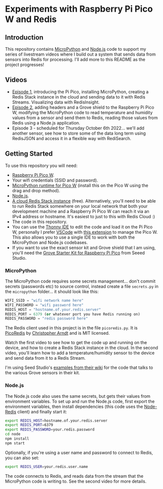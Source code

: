 # Experiments with Raspberry Pi Pico W and Redis

## Introduction

This repository contains [MicroPython](https://micropython.org/) and [Node.js](https://nodejs.org/en/) code to support my series of livestream videos where I build out a system that sends data from sensors into Redis for processing.  I'll add more to this README as the project progresses!

## Videos

* [Episode 1](https://www.youtube.com/watch?v=8Q3jK5CAfNQ), introducing the Pi Pico, installing MicroPython, creating a Redis Stack instance in the cloud and sending data to it with Redis Streams.  Visualizing data with RedisInsight.
* [Episode 2](https://www.youtube.com/watch?v=TQlsvxD6zRM), adding headers and a Grove shield to the Raspberry Pi Pico W, modifying the MicroPython code to read temperature and humidity values from a sensor and send them to Redis, reading those values from Redis using a Node.js application.
* Episode 3 - scheduled for Thursday October 6th 2022... we'll add another sensor, see how to store some of the data long term using RedisJSON and access it in a flexible way with RediSearch.

## Getting Started

To use this repository you will need:

* [Raspberry Pi Pico W](https://www.raspberrypi.com/documentation/microcontrollers/raspberry-pi-pico.html).
* Your wifi credentials (SSID and password).
* [MicroPython runtime for Pico W](https://www.raspberrypi.com/documentation/microcontrollers/micropython.html) (install this on the Pico W using the drag and drop method).
* [Node.js](https://nodejs.org/en/download/).
* [A cloud Redis Stack instance](https://redis.com/try-free/) (free).  Alternatively, you'll need to be able to run Redis Stack somewhere on your local network that both your development machine and a Raspberry Pi Pico W can reach it via an IPv4 address or hostname.  It's easiest to just to this with Redis Cloud :)
* The code in this repository.
* You can use the [Thonny IDE](https://thonny.org/) to edit the code and load it on the Pi Pico W, personally I prefer [VSCode](https://code.visualstudio.com/) with [this extension](https://marketplace.visualstudio.com/items?itemName=paulober.pico-w-go) to manage the Pico W.  This also allows you to use a single IDE to work with both the MicroPython and Node.js codebases.
* If you want to use the exact sensor kit and Grove shield that I am using, you'll need the [Grove Starter Kit for Raspberry Pi Pico](https://www.seeedstudio.com/Grove-Starter-Kit-for-Raspberry-Pi-Pico-p-4851.html) from Seeed Studio.

### MicroPython

The MicroPython code requires some secrets management... don't commit secrets (passwords etc) to source control, instead create a file `secrets.py` in the `micropython` folder... it should look like this:

```python
WIFI_SSID = "wifi network name here"
WIFI_PASSWORD = "wifi password here"
REDIS_HOST = "hostname.of.your.redis.server"
REDIS_PORT = 6379 (or whatever port you have Redis running on)
REDIS_PASSWORD = "redis password here"
```

The Redis client used in this project is in the file `picoredis.py`.  It is [PicoRedis](https://github.com/SpotlightKid/picoredis) by [Christopher Arndt](https://chrisarndt.de/) and is MIT licensed.

Watch the first video to see how to get the code up and running on the device, and how to create a Redis Stack instance in the cloud.  In the second video, you'll learn how to add a temperature/humidity sensor to the device and send data from it to a Redis Stream.

I'm using Seed Studio's [examples from their wiki](https://wiki.seeedstudio.com/Grove_Shield_for_Pi_Pico_V1.0/) for the code that talks to the various Grove sensors in their kit.

### Node.js

The Node.js code also uses the same secrets, but gets their values from environment variables.  To set up and run the Node.js code, first export the environment variables, then install dependencies (this code uses the [Node-Redis](https://github.com/redis/node-redis) client) and finally start it:

```bash
export REDIS_HOST=hostname.of.your.redis.server
export REDIS_PORT=6379
export REDIS_PASSWORD=your.redis.password
cd node
npm install
npm start
```

Optionally, if you're using a user name and password to connect to Redis, you can also set:

```bash
export REDIS_USER=your.redis.user.name
```

The code connects to Redis, and reads data from the stream that the MicroPython code is writing to.  See the second video for more details.
